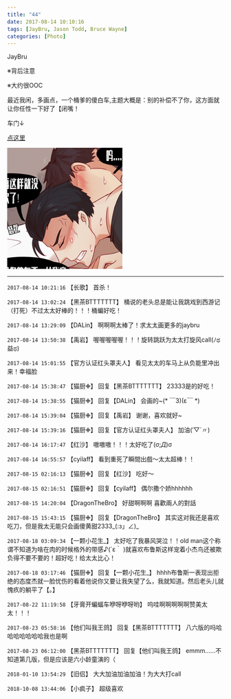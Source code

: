 ```yaml
---
title: "44"
date: 2017-08-14 10:10:16
tags: [JayBru, Jason Todd, Bruce Wayne]
categories: [Photo]
---
```


<p>JayBru</p> 
<p>※背后注意</p> 
<p>※大约很OOC<br /></p> 
<p>最近我闲，多画点，一个桶爹的傻白车,主题大概是：别的补偿不了你，这方面就让你任性一下好了【闭嘴！</p> 
<p>车门↓</p> 
<p><a rel="nofollow" href="http://file.damidick.anime-japan.net/JB2.jpg" target="_blank"  >点这里</a></p>

![](https://raw.githubusercontent.com/alicewish/meowchain247/master/img_cVZNdzJtQk9JV2V1bGVoS2RmUDdDWTRHd082Q0FBbVYvNkExdFkyaVFmREtrSjFmK2ZUUGp3PT0.jpg)

---

`2017-08-14 10:21:16` 【长歌】 首杀！

`2017-08-14 13:02:24` 【黑茶BTTTTTTT】 桶说的老头总是能让我跳戏到西游记（打死）不过太太好棒的！！！桶蝙好吃！

`2017-08-14 13:29:09` 【DALin】 啊啊啊太棒了！求太太画更多的jaybru

`2017-08-14 13:50:38` 【禹岩】 喔喔喔喔喔！！！旋转跳跃为太太打旋风call(ﾉಥ益ಥ)

`2017-08-14 15:01:55` 【官方认证红头罩夫人】 看见太太的车马上从负能里冲出来！幸福脸

`2017-08-14 15:38:47` 【猫厨✙】 回复【黑茶BTTTTTTT】 23333是的好吃！

`2017-08-14 15:38:55` 【猫厨✙】 回复【DALin】 会画的~(* ￣3)(ε￣ *)

`2017-08-14 15:39:04` 【猫厨✙】 回复【禹岩】 谢谢，喜欢就好~

`2017-08-14 15:39:16` 【猫厨✙】 回复【官方认证红头罩夫人】 加油(′▽`〃) 

`2017-08-14 16:17:47` 【红沙】 嗷嗷嗷！！！太好吃了(σ;*Д*)σ

`2017-08-14 16:55:57` 【cyilaff】 看到重死了瞬間出戲～太太超棒！！

`2017-08-15 02:16:13` 【猫厨✙】 回复【红沙】 吃好～

`2017-08-15 02:16:51` 【猫厨✙】 回复【cyilaff】 偶尔撒个娇hhhhhh

`2017-08-15 14:20:04` 【DragonTheBro】 好甜啊啊啊 喜歡兩人的對話

`2017-08-15 15:43:15` 【猫厨✙】 回复【DragonTheBro】 其实这对我还是喜欢吃刀，但是我太无能只会画傻黄甜2333\_(:з」∠)\_

`2017-08-18 03:09:34` 【一颗小花生\_】 太好吃了我暴风哭泣！！old man这个称谓不知道为啥在肉的时候格外的带感♪(´ε｀ )就喜欢布鲁斯这样宠着小杰鸟还被欺负得不要不要的！超好吃！给太太比心！

`2017-08-18 03:17:46` 【猫厨✙】 回复【一颗小花生\_】 hhhh布鲁斯一表现出拒绝的态度杰就一脸忧伤的看着他说你又要让我失望了么，我就知道。然后老头儿就愧疚的躺平了【。】

`2017-08-22 11:19:58` 【牙膏开蝙蝠车咿呀咿呀哟】 呜哇啊啊啊啊啊赞美太太！！！

`2017-08-23 05:58:16` 【他们叫我王鸽】 回复【黑茶BTTTTTTT】 八六版的吗哈哈哈哈哈哈哈我也是啊

`2017-08-23 06:12:00` 【黑茶BTTTTTTT】 回复【他们叫我王鸽】 emmm……不知道第几版，但是应该是六小龄童演的（

`2018-01-10 13:54:29` 【旧侣】 大大加油加油加油！为大大打call

`2018-10-08 13:44:06` 【小疯子】 超级喜欢
